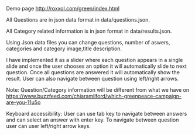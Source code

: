 
Demo page http://roxxol.com/green/index.html

All Questions are in json data format in data/questions.json. 

All Category related information is in json format in data/results.json. 

Using Json data files you can change questions, number of aswers, categories and category image,title description. 

I have implemented it as a slider where each question appears in a single slide and once the user chooses an option it will automatically slide to next question. Once all questions are answered it will automatically show the result. User can also navigate between question using left/right arrows.

Note: Question/Category information will be different from what we have on https://www.buzzfeed.com/chiaramilford/which-greenpeace-campaign-are-you-11u5o

Keyboard accessibility: User can use tab key to navigate between answers and can select an answer with enter key. To navigate between question user can user left/right arrow keys.
